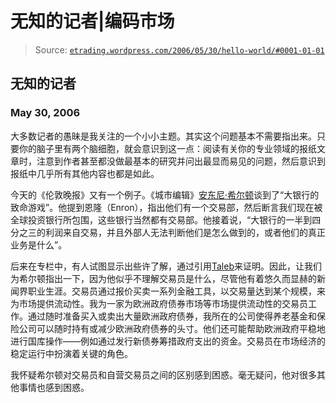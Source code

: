 <!--yml

category: 未分类

date: 2024-05-12 19:54:14

-->

# 无知的记者|编码市场

> Source: [`etrading.wordpress.com/2006/05/30/hello-world/#0001-01-01`](https://etrading.wordpress.com/2006/05/30/hello-world/#0001-01-01)

## 无知的记者

### May 30, 2006

大多数记者的愚昧是我关注的一个小小主题。其实这个问题基本不需要指出来。只要你的脑子里有两个脑细胞，就会意识到这一点：阅读有关你的专业领域的报纸文章时，注意到作者甚至都没做最基本的研究并问出最显而易见的问题，然后意识到报纸中几乎所有其他内容也都是如此。

今天的《伦敦晚报》又有一个例子。《城市编辑》[安东尼·希尔顿](http://www.gordonpoole.com/speakers/AnthonyHilton.htm)谈到了“大银行的致命游戏”。他提到恩隆（Enron），指出他们有一个交易部，然后断言我们现在被全球投资银行所包围，这些银行当然都有交易部。他接着说，“大银行的一半到四分之三的利润来自交易，并且外部人无法判断他们是怎么做到的，或者他们的真正业务是什么”。

后来在专栏中，有人试图显示出些许了解，通过引用[Taleb](http://www.fooledbyrandomness.com/)来证明。因此，让我们为希尔顿指出一下，因为他似乎不理解交易员是什么，尽管他有着悠久而显赫的新闻界职业生涯。交易员通过报价买卖一系列金融工具，以交易量达到某个规模，来为市场提供流动性。我为一家为欧洲政府债券市场等市场提供流动性的交易员工作。通过随时准备买入或卖出大量欧洲政府债券，我所在的公司使得养老基金和保险公司可以随时持有或减少欧洲政府债券的头寸。他们还可能帮助欧洲政府平稳地进行国库操作——例如通过发行新债券筹措政府支出的资金。交易员在市场经济的稳定运行中扮演着关键的角色。

我怀疑希尔顿对交易员和自营交易员之间的区别感到困惑。毫无疑问，他对很多其他事情也感到困惑。
